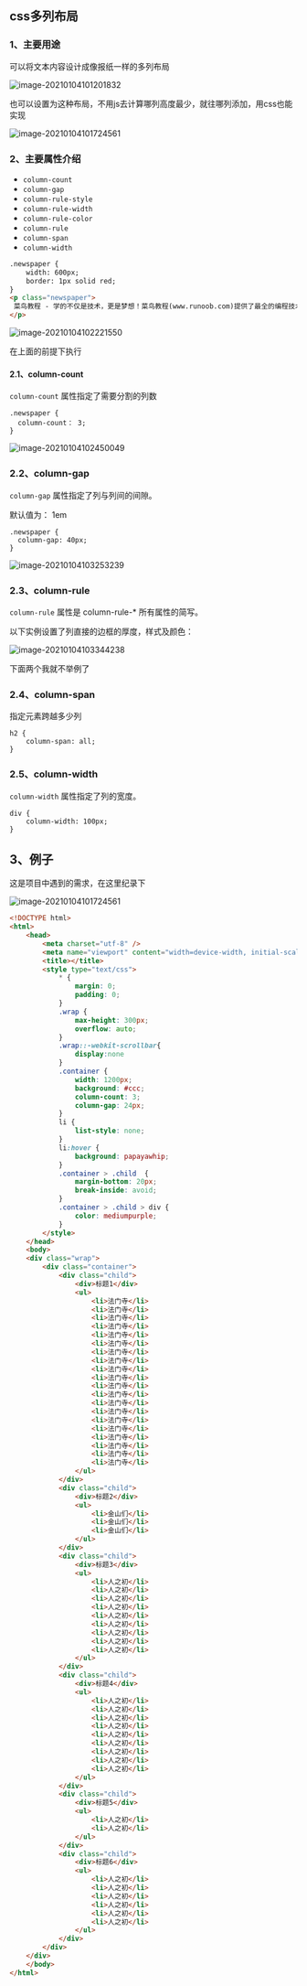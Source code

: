 ## css多列布局

### 1、主要用途

可以将文本内容设计成像报纸一样的多列布局

![image-20210104101201832](assets/image-20210104101201832.png)

也可以设置为这种布局，不用js去计算哪列高度最少，就往哪列添加，用css也能实现

![image-20210104101724561](assets/image-20210104101724561.png)



### 2、主要属性介绍

- `column-count`
- `column-gap`
- `column-rule-style`
- `column-rule-width`
- `column-rule-color`
- `column-rule`
- `column-span`
- `column-width`



```html
.newspaper {
	width: 600px;
    border: 1px solid red;
}
<p class="newspaper">
 菜鸟教程 - 学的不仅是技术，更是梦想！菜鸟教程(www.runoob.com)提供了最全的编程技术基础教程, 介绍了HTML、CSS、Javascript、Python，Java，Ruby，C，PHP , MySQL等各种编程语言的基础知识。 同时本站中也提供了大量的在线实例，通过实例，您可以更好的学习编程。
</p>
```

![image-20210104102221550](assets/image-20210104102221550.png)

在上面的前提下执行

#### 2.1、column-count

`column-count` 属性指定了需要分割的列数

```
.newspaper {
  column-count： 3;
}
```

![image-20210104102450049](assets/image-20210104102450049.png)



### 2.2、column-gap

`column-gap` 属性指定了列与列间的间隙。

默认值为： 1em

```
.newspaper {
  column-gap: 40px;
}
```

![image-20210104103253239](assets/image-20210104103253239.png)



### 2.3、column-rule

`column-rule` 属性是 column-rule-* 所有属性的简写。

以下实例设置了列直接的边框的厚度，样式及颜色：

![image-20210104103344238](assets/image-20210104103344238.png)

下面两个我就不举例了

### 2.4、column-span

指定元素跨越多少列

```
h2 {
    column-span: all;
}
```

### 2.5、column-width

`column-width` 属性指定了列的宽度。

```
div {
    column-width: 100px;
}
```



## 3、例子

这是项目中遇到的需求，在这里纪录下

![image-20210104101724561](assets/image-20210104101724561.png)

```html
<!DOCTYPE html>
<html>
	<head>
		<meta charset="utf-8" />
		<meta name="viewport" content="width=device-width, initial-scale=1">
		<title></title>
		<style type="text/css">
			* {
				margin: 0;
				padding: 0;
			}
			.wrap {
				max-height: 300px;
				overflow: auto;
			}
			.wrap::-webkit-scrollbar{
				display:none
			} 
			.container {
				width: 1200px;
				background: #ccc;
				column-count: 3;
				column-gap: 24px;
			}
			li {
				list-style: none;
			}
			li:hover {
				background: papayawhip;
			}
			.container > .child  {
				margin-bottom: 20px;
				break-inside: avoid;
			}
			.container > .child > div {
				color: mediumpurple;
			}
		</style>
	</head>
	<body>
	<div class="wrap">
		<div class="container">
			<div class="child">
				<div>标题1</div>
				<ul>
					<li>法门寺</li>
					<li>法门寺</li>
					<li>法门寺</li>
					<li>法门寺</li>
					<li>法门寺</li>
					<li>法门寺</li>
					<li>法门寺</li>
					<li>法门寺</li>
					<li>法门寺</li>
					<li>法门寺</li>
					<li>法门寺</li>
					<li>法门寺</li>
					<li>法门寺</li>
					<li>法门寺</li>
					<li>法门寺</li>
					<li>法门寺</li>
					<li>法门寺</li>
					<li>法门寺</li>
					<li>法门寺</li>
					<li>法门寺</li>
				</ul>
			</div>
			<div class="child">
				<div>标题2</div>
				<ul>
					<li>金山们</li>
					<li>金山们</li>
					<li>金山们</li>
				</ul>
			</div>
			<div class="child">
				<div>标题3</div>
				<ul>
					<li>人之初</li>
					<li>人之初</li>
					<li>人之初</li>
					<li>人之初</li>
					<li>人之初</li>
					<li>人之初</li>
					<li>人之初</li>
					<li>人之初</li>
					<li>人之初</li>
				</ul>
			</div>
			<div class="child">
				<div>标题4</div>
				<ul>
					<li>人之初</li>
					<li>人之初</li>
					<li>人之初</li>
					<li>人之初</li>
					<li>人之初</li>
					<li>人之初</li>
					<li>人之初</li>
					<li>人之初</li>
					<li>人之初</li>
				</ul>
			</div>
			<div class="child">
				<div>标题5</div>
				<ul>
					<li>人之初</li>
					<li>人之初</li>
				</ul>
			</div>
			<div class="child">
				<div>标题6</div>
				<ul>
					<li>人之初</li>
					<li>人之初</li>
					<li>人之初</li>
					<li>人之初</li>
					<li>人之初</li>
					<li>人之初</li>
				</ul>
			</div>
		</div>
	</div>
	</body>
</html>
```

